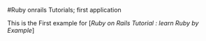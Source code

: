 #Ruby onrails Tutorials; first application

This is the First example for [*Ruby on Rails Tutorial : learn Ruby by Example*]